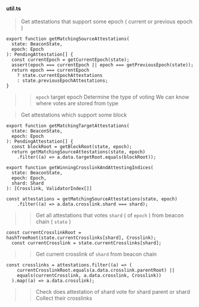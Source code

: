 #### util.ts
> Get attestations that support some epoch ( current or previous epoch )
> 
	export function getMatchingSourceAttestations(
	  state: BeaconState,
	  epoch: Epoch
	): PendingAttestation[] {
	  const currentEpoch = getCurrentEpoch(state);
	  assert(epoch === currentEpoch || epoch === getPreviousEpoch(state));
	  return epoch === currentEpoch
		? state.currentEpochAttestations
		: state.previousEpochAttestations;
	}
>> `epoch` target epoch
>> Determine the type of voting
>> We can know where votes are stored from type 

>Get attestations which support some block
>
	export function getMatchingTargetAttestations(
	  state: BeaconState,
	  epoch: Epoch
	): PendingAttestation[] {
	  const blockRoot = getBlockRoot(state, epoch);
	  return getMatchingSourceAttestations(state, epoch)
		.filter((a) => a.data.targetRoot.equals(blockRoot));

>
	export function getWinningCrosslinkAndAttestingIndices(
	  state: BeaconState,
	  epoch: Epoch,
	  shard: Shard
	): [Crosslink, ValidatorIndex[]]
>>
	const attestations = getMatchingSourceAttestations(state, epoch)
		.filter((a) => a.data.crosslink.shard === shard);
>> Get all attestations that votes `shard` ( of `epoch` ) from beacon chain ( `state` )

	const currentCrosslinkRoot = hashTreeRoot(state.currentCrosslinks[shard], Crosslink);
	  const currentCrosslink = state.currentCrosslinks[shard];
>> Get current crosslink of `shard` from beacon chain
>> 
	const crosslinks = attestations.filter((a) => (
		currentCrosslinkRoot.equals(a.data.crosslink.parentRoot) ||
		equals(currentCrosslink, a.data.crosslink, Crosslink))
	  ).map((a) => a.data.crosslink);
>>Check does attestation of shard vote for shard parent or shard
>>Collect their crosslinks  
